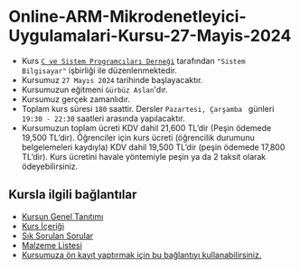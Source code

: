 # Online-ARM-Mikrodenetleyici-Uygulamalari-Kursu-27-Mayis-2024


+ Kurs [`C ve Sistem Programcıları Derneği`](http://www.csystem.org/) tarafından `"Sistem Bilgisayar"` işbirliği ile düzenlenmektedir.
+ Kursumuz `27 Mayıs 2024` tarihinde başlayacaktır.
+ Kursumuzun eğitmeni `Gürbüz Aslan`'dır.
+ Kursumuz gerçek zamanlıdır.
+ Toplam kurs süresi `180` saattir. Dersler `Pazartesi, Çarşamba ` günleri `19:30 - 22:30` saatleri arasında yapılacaktır.
+ Kursumuzun toplam ücreti KDV dahil 21,600 TL’dir (Peşin ödemede 19,500 TL’dir). Öğrenciler için kurs ücreti (öğrencilik durumunu belgelemeleri kaydıyla) KDV dahil 19,500 TL’dir (peşin ödemede 17,800 TL’dir). Kurs ücretini havale yöntemiyle peşin ya da 2 taksit olarak ödeyebilirsiniz.
## Kursla ilgili bağlantılar
+ [Kursun Genel Tanıtımı](https://github.com/CSD-1993/Online-ARM-Mikrodenetleyici-Uygulamalari-Kursu-10-Nisan-2023/blob/main/kurs_tanitimi.md)
+ [Kurs İçeriği](https://github.com/CSD-1993/Online-ARM-Mikrodenetleyici-Uygulamalari-Kursu-10-Nisan-2023/blob/main/kurs_icerigi.md)
+ [Sık Sorulan Sorular](https://github.com/CSD-1993/Online-ARM-Mikrodenetleyici-Uygulamalari-Kursu-10-Nisan-2023/blob/main/sss.md)
+ [Malzeme Listesi](https://github.com/CSD-1993/Online-ARM-Mikrodenetleyici-Uygulamalari-Kursu-10-Nisan-2023/blob/main/malzemelistesi.md)
+ [Kursumuza ön kayıt yaptırmak için bu bağlantıyı kullanabilirsiniz.]( https://us06web.zoom.us/meeting/register/tZAscOqqrz8jHNf2ttNVhmfEoRaMyzZNiAhr)
   
